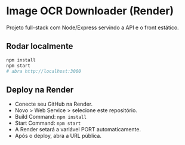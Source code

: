 # Image OCR Downloader (Render)
Projeto full-stack com Node/Express servindo a API e o front estático.

## Rodar localmente
```bash
npm install
npm start
# abra http://localhost:3000
```

## Deploy na Render
- Conecte seu GitHub na Render.
- Novo > Web Service > selecione este repositório.
- Build Command: `npm install`
- Start Command: `npm start`
- A Render setará a variável PORT automaticamente.
- Após o deploy, abra a URL pública.
